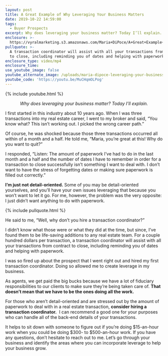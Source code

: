 ```yaml
---
layout: post
title: A Great Example of Why Leveraging Your Business Matters
date: 2019-10-22 14:59:00
tags:
  - Buyer Prospects
excerpt: Why does leveraging your business matter? Today I’ll explain.
enclosure: >-
  https://vyralmarketing.s3.amazonaws.com/Maria+DiPoce/A+Great+Example+of+Why+Leveraging+Your+Business+Matters.mp4
pullquote: >-
  A transaction coordinator will assist with all your transactions from contract
  to close, including reminding you of dates and helping with paperwork.
enclosure_type: video/mp4
enclosure_time:
use_youtube_image: false
youtube_alternate_image: /uploads/maria-dipoce-leveraging-your-business-youtube.png
youtube_code: 'https://youtu.be/MuCHqmOLPog'
---
```


{% include youtube.html %}

<p style="text-align: center;"><em>Why does leveraging your business matter? Today I’ll explain.</em></p>

I first started in this industry about 10 years ago. When I was three transactions into my real estate career, I went to my broker and said, “You know what? This isn’t working out. I picked the wrong career path.”

Of course, he was shocked because those three transactions occurred all within of a month and a half. He told me, “Maria, you’re great at this\! Why do you want to quit?”

I responded, “Listen: The amount of paperwork I’ve had to do in the last month and a half and the number of dates I have to remember in order for a transaction to close successfully isn’t something I want to deal with. I don’t want to have the stress of forgetting dates or making sure paperwork is filled out correctly.”

**I’m just not detail-oriented.** Some of you may be detail-oriented yourselves, and you’ll have your own issues leveraging that because you won’t want to let it go. For me, however, the problem was the very opposite: I just didn’t want anything to do with paperwork.

{% include pullquote.html %}

He said to me, “Well, why don’t you hire a transaction coordinator?”

I didn’t know what those were or what they did at the time, but since, I’ve found them to be life-saving additions to any real estate team. For a couple hundred dollars per transaction, a transaction coordinator will assist with all your transactions from contract to close, including reminding you of dates and helping with paperwork.&nbsp;

I was so fired up about the prospect that I went right out and hired my first transaction coordinator. Doing so allowed me to create leverage in my business.&nbsp;

As agents, we get paid the big bucks because we have a lot of fiduciary responsibilities to our clients to make sure they’re being taken care of. **That doesn’t mean that we have to be the ones doing all the work.**

For those who aren’t detail-oriented and are stressed out by the amount of paperwork to deal with in a real estate transaction, **consider hiring a transaction coordinator.** &nbsp;I can recommend a good one for your purposes who can handle all of the back-end details of your transactions.

It helps to sit down with someone to figure out if you’re doing $15-an-hour work when you could be doing $300- to $500-an-hour work. If you have any questions, don’t hesitate to reach out to me. Let’s go through your business and identify the areas where you can incorporate leverage to help your business grow.